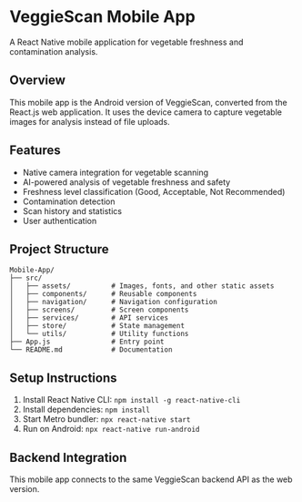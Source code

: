 # VeggieScan Mobile App

A React Native mobile application for vegetable freshness and contamination analysis.

## Overview

This mobile app is the Android version of VeggieScan, converted from the React.js web application. It uses the device camera to capture vegetable images for analysis instead of file uploads.

## Features

- Native camera integration for vegetable scanning
- AI-powered analysis of vegetable freshness and safety
- Freshness level classification (Good, Acceptable, Not Recommended)
- Contamination detection
- Scan history and statistics
- User authentication

## Project Structure

```
Mobile-App/
├── src/
│   ├── assets/          # Images, fonts, and other static assets
│   ├── components/      # Reusable components
│   ├── navigation/      # Navigation configuration
│   ├── screens/         # Screen components
│   ├── services/        # API services
│   ├── store/           # State management
│   └── utils/           # Utility functions
├── App.js               # Entry point
└── README.md            # Documentation
```

## Setup Instructions

1. Install React Native CLI: `npm install -g react-native-cli`
2. Install dependencies: `npm install`
3. Start Metro bundler: `npx react-native start`
4. Run on Android: `npx react-native run-android`

## Backend Integration

This mobile app connects to the same VeggieScan backend API as the web version.

